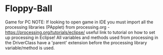 # Floppy-Ball
Game for PC
NOTE: If looking to open game in IDE you must import all the processing libraries (PApplet) from processing.org - https://processing.org/tutorials/eclipse/ useful link to tutorial on how to set up processing in Eclipse!
All variables and methods used from processing in the DriverClass have a 'parent' extension before the processing library variable/method is used.

